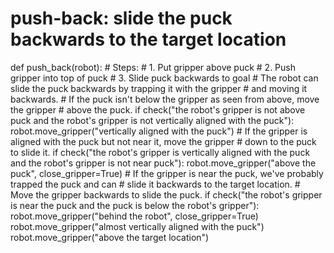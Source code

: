 # push-back: slide the puck backwards to the target location
def push_back(robot):
    # Steps:
    #  1. Put gripper above puck
    #  2. Push gripper into top of puck
    #  3. Slide puck backwards to goal
    # The robot can slide the puck backwards by trapping it with the gripper
    # and moving it backwards.
    # If the puck isn't below the gripper as seen from above, move the gripper
    # above the puck.
    if check("the robot's gripper is not above puck and the robot's gripper is not vertically aligned with the puck"):
        robot.move_gripper("vertically aligned with the puck")
    # If the gripper is aligned with the puck but not near it, move the gripper
    # down to the puck to slide it.
    if check("the robot's gripper is vertically aligned with the puck and the robot's gripper is not near puck"):
        robot.move_gripper("above the puck", close_gripper=True)
    # If the gripper is near the puck, we've probably trapped the puck and can
    # slide it backwards to the target location.
    # Move the gripper backwards to slide the puck.
    if check("the robot's gripper is near the puck and the puck is below the robot's gripper"):
        robot.move_gripper("behind the robot", close_gripper=True)
        robot.move_gripper("almost vertically aligned with the puck")
        robot.move_gripper("above the target location")
